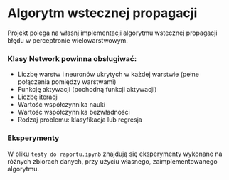 # Algorytm wstecznej propagacji

Projekt polega na własnj implementacji algorytmu wstecznej propagacji błędu w perceptronie wielowarstwowym. 

### Klasy Network powinna obsługiwać:
- Liczbę warstw i neuronów ukrytych w każdej warstwie (pełne połączenia pomiędzy warstwami)
- Funkcję aktywacji (pochodną funkcji aktywacji)
- Liczbę iteracji
- Wartość współczynnika nauki
- Wartość współczynnika bezwładności
- Rodzaj problemu: klasyfikacja lub regresja

### Eksperymenty
W pliku `testy do raportu.ipynb` znajdują się eksperymenty wykonane na różnych zbiorach danych, przy użyciu własnego, zaimplementowanego algorytmu.
